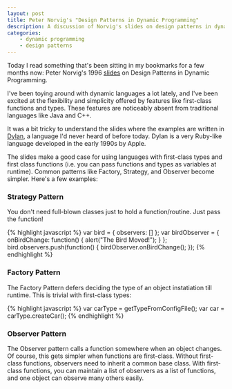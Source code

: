 ```yaml
---
layout: post
title: Peter Norvig's "Design Patterns in Dynamic Programming"
description: A discussion of Norvig's slides on design patterns in dynamic languages
categories:
    - dynamic programming
    - design patterns
---
```


Today I read something that's been sitting in my bookmarks for a few months
now: Peter Norvig's 1996 [slides](http://norvig.com/design-patterns/) on Design
Patterns in Dynamic Programming.

I've been toying around with dynamic languages a lot lately, and I've been
excited at the flexibility and simplicity offered by features like first-class
functions and types. These features are noticeably absent from traditional
languages like Java and C++.

It was a bit tricky to understand the slides where the examples are written in
<a href="http://en.wikipedia.org/wiki/Dylan_(programming_language)">Dylan</a>,
a language I'd never heard of before today. Dylan is a very Ruby-like language
developed in the early 1990s by Apple.

The slides make a good case for using languages with first-class types and
first class functions (i.e. you can pass functions and types as variables at
runtime). Common patterns like Factory, Strategy, and Observer become simpler.
Here's a few examples:

### Strategy Pattern
You don't need full-blown classes just to hold a function/routine. Just pass
the function!

{% highlight javascript %}
var bird = { 
    observers: [] 
};
var birdObserver = { 
    onBirdChange: function() { 
        alert("The Bird Moved!"); 
    } 
};
bird.observers.push(function() { 
    birdObserver.onBirdChange();
});
{% endhighlight %}

### Factory Pattern
The Factory Pattern defers deciding the type of an object instatiation till
runtime. This is trivial with first-class types:

{% highlight javascript %}
var carType = getTypeFromConfigFile();
var car = carType.createCar();
{% endhighlight %}

### Observer Pattern
The Observer pattern calls a function somewhere when an object changes. Of
course, this gets simpler when functions are first-class. Without first-class
functions, observers need to inherit a common base class. With first-class
functions, you can maintain a list of observers as a list of functions, and one
object can observe many others easily.
